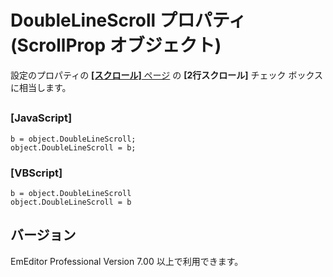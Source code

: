 # DoubleLineScroll プロパティ (ScrollProp オブジェクト)

設定のプロパティの [**\[スクロール\]** ページ](../../dlg/properties/scroll/index) の
**\[2行スクロール\]** チェック ボックスに相当します。

## 

### \[JavaScript\]

```
b = object.DoubleLineScroll;
object.DoubleLineScroll = b;
```

### \[VBScript\]

```
b = object.DoubleLineScroll
object.DoubleLineScroll = b
```

## バージョン

EmEditor Professional Version 7.00 以上で利用できます。
